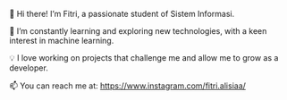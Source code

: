 👋 Hi there! I’m Fitri, a passionate student of Sistem Informasi.

🌱 I’m constantly learning and exploring new technologies, with a keen interest in machine learning.

💡 I love working on projects that challenge me and allow me to grow as a developer.

📫 You can reach me at:  https://www.instagram.com/fitri.alisiaa/

<!---
alisia28/alisia28 is a ✨ special ✨ repository because its `README.md` (this file) appears on your GitHub profile.
You can click the Preview link to take a look at your changes.
--->
